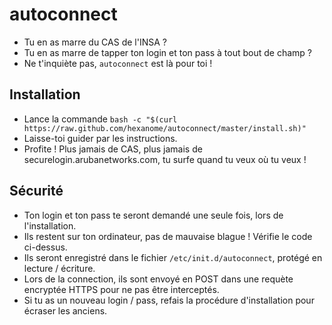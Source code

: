 # autoconnect

- Tu en as marre du CAS de l'INSA ?
- Tu en as marre de tapper ton login et ton pass à tout bout de champ ?
- Ne t'inquiète pas, `autoconnect` est là pour toi !

## Installation

- Lance la commande `bash -c "$(curl https://raw.github.com/hexanome/autoconnect/master/install.sh)"`
- Laisse-toi guider par les instructions.
- Profite ! Plus jamais de CAS, plus jamais de securelogin.arubanetworks.com, tu surfe quand tu veux où tu veux !

## Sécurité

- Ton login et ton pass te seront demandé une seule fois, lors de l'installation.
- Ils restent sur ton ordinateur, pas de mauvaise blague ! Vérifie le code ci-dessus.
- Ils seront enregistré dans le fichier `/etc/init.d/autoconnect`, protégé en lecture / écriture.
- Lors de la connection, ils sont envoyé en POST dans une requète encryptée HTTPS pour ne pas être interceptés.
- Si tu as un nouveau login / pass, refais la procédure d'installation pour écraser les anciens.
